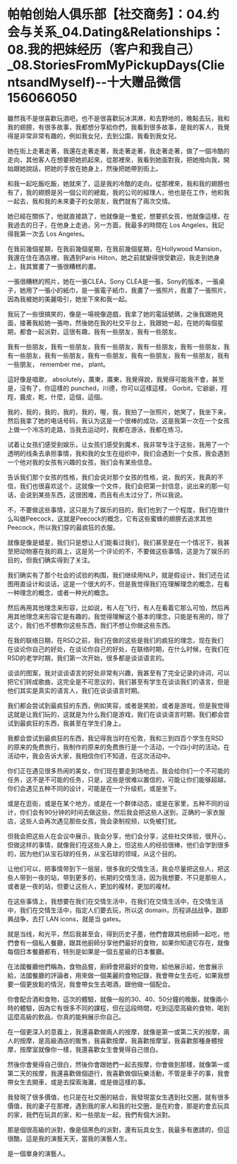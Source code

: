 # 帕帕创始人俱乐部【社交商务】：04.约会与关系_04.Dating&Relationships：08.我的把妹经历（客户和我自己）_08.StoriesFromMyPickupDays(ClientsandMyself)--十大赠品微信156066050

雖然我不是很喜歡玩酒吧，也不是很喜歡玩冰淇淋，和去野地的，晚點去玩，我和我的翅膀，有很多故事，我都想分享給你們，我看到很多故事，是我的客人，我覺得是非常非常有趣的，例如我女兒，去到公園，我看到我女兒。

她在街上走著走著，我還在走著走著，我走著走著，我走著走著，做了一個冷酷的走向，其他客人在想要把她抓起來，從那裡來，我看到她面對我，把她撥向我，開始跟她說話，把她的手放在她身上，然後把她帶到街上。

和我一起吃飯吃飯，她就來了，這是我的冷酷的走向，從那裡來，我和我的翅膀也有了，我的翅膀是另一個公司的總裁，我的公司的經理人，他也是在工作，他和我一起去，我和我的未來妻子的女朋友，我們就有了兩次交情。

她已經在關係了，他就直接跳了，他就像是一隻蛇，想要抓女孩，他就像這樣，在我過去的日子，在他身上走過，另一方面，我最多的時間在 Los Angeles，我記得我第一次去 Los Angeles。

在我前幾個星期，在我前幾個星期，在我前幾個星期，在Hollywood Mansion，我還在住在酒店裡，我遇到Paris Hilton，她之前就變得很受歡迎，我走到她身上，我其實畫了一張很糟糕的畫。

一張很糟糕的照片，她在一張CLEA，Sony CLEA是一張，Sony的版本，一張桌子，她用了一張小的紙巾，是一張電子紙巾，我畫了一張照片，我畫了一張照片，因為我被她的美麗吸引，她坐下來和我一起。

我玩了一些很搞笑的，像是一場視像遊戲，我拿了她的電話號碼，之後我跟她見面，接著我給她一張吻，然後她在我的社交平台上，我跟她一起，在她的每個星期，都會一起派對，這很有趣，我有一些朋友，我有一些朋友。

我有一些朋友，我有一些朋友，我有一些朋友，我有一些朋友，我有一些朋友，我有一些朋友，我有一些朋友，我有一些朋友，我有一些朋友，我有一些朋友，我有一些朋友， remember me， plant。

這好像是唱歌， absolutely，廣東，廣東，我覺得說，我覺得可能我不會，甚至是，沒有了，你這樣的 punched，川德，你可以這樣這樣， Gorbit，它爺爺，羥羥，醬皮，乾，什麼，這個，這個。

我的，我的，我的，我的，我的，喔，我，我拍了一张照片，她笑了，我坐下来，然后我拿了她的电话号码，我认为这是一个很棒的成功，这是我第一次在一个女孩上做一个冷冻的走路，当我去运动时，我都在游泳，我都在练习。

试着让女孩们感受到娱乐，让女孩们感受到魔术，我非常专注于这些，我用了一个透明的线条去承担事情，我和我的女生在组织中，我们会遇到一个女孩，我会遇到一个他对我的女孩有兴趣的女孩，我们会有某些信息。

告诉我们那个女孩的性格，我们会说对那个女孩的性格，说，我的天，我真的不信，我们也很喜欢这个，这就像一个文件，我们会把第一封信息，说出来的那一句话，会说到某些东西，这很困难，而且有点太过分了，所以我说。

不，不要做这些事情，这只是为了娱乐的目的，我们也到了一个程度，我们在做什么叫做Peecock，这就是Peecock的概念，它有这些蜜蜂的翅膀去追求其他Peecock，所以我们穿的最疯狂的衣服。

就像是像是蜡星，我们只是想让人们能看过我们，我们甚至是在一个情况下，我甚至把动物塞在我的肩上，这是另一个评论的不，不要做这些事情，这是为了娱乐的目的，但我们确实得到了关注。

我们确实有了那个社会的试验的构围，我们继续用NLP，就是假设计，我们还在试图用直设计和谈话，这是一个很大的不，但是我觉得我们在理解理念的概念，在看一种理念的概念，或者一种光的概念。

然后再用其他理念来形容，比如说，有人在飞行，有人在看着它那么可怕，然后再用其他理念来形容它是有趣的，我觉得理解这个基本的理念，只能是有用的，除了这个，我们也不想教你这些东西，我们不想让你做这些东西。

在我的联络日期，在RSD之前，我们在做的这些是我们的疯狂的理念，现在我们在谈论你自己的好处，在谈论你自己的好处，在联络时期，在什么时候，在我们在RSD的老学时期，我们第一次开始，很多都是谈谈语言的。

谈谈的图案，我对谈谈语言的好处非常有兴趣，我甚至有了完全记录的诗词，可以把它们转成歌曲，这完全是不可思议的，我们甚至有学生在谈谈我们的语言，但是他们其实是真实的语言人，我们在谈谈语言时期。

我们都会尝试到最疯狂的东西，例如笑容，或者是笑脸，或者是游戏，但是我觉得这就是让我们玩的，这就是为什么我们是游戏，我们在谈谈语言时期，我们都会尝试到最疯狂的东西，我甚至在学生们身上。

我都会尝试到最疯狂的东西，我记得我当时在伦敦，我和三到四百个学生在RSD的原来的免费旅行，我制作的原来的免费旅行是一个活动，一个四小时的活动，在活动中，我会告诉大家，我相信你们不知道，在这次活动中。

你们正在遇见很多热闹的美女，你们现在要走到场地去，我会给你们一个不可能的任务，这不是不可能的任务，只是，这些是很难以置信的，可能让你们能够超越，你们会遇见五种不同的设计，可能是在一个升级机，或是坐下。

或是在逛街，或是在某个地方，或是在一个群体动态，或是在家里，五种不同的设计，你们会有90分钟的时间去做这些，然后我会把这些人送到，正确的一家衣服店，这些人会再次遇见那些女孩，我会录制视频，以免被打扰。

但我会把这些人在会议中展示，我会分享，他们会分享，这些社交体验，很开心，但做这样的事情，就像我们在这些人身上，但这些人的经验很棒，他们会学到很多的，因为他们从宝石球的任务，从宝石球的领域，从这个目的。

让他们可以，把事情带到下一层层，很多我的交情生活，我会尽量把这些人，把这些人带到一夜的站，带到更多的，长期的交情生活，因为我想要，不只是那些人，或者是一夜的站，但要让这些人，更加的複材，更加的複材。

在这些事情上，我想要在我们在交情生活中，在我们在交情生活中，在交情生活中，我们在交情生活中，指定人们要去玩，所以这 domain，历程讲战战争，跟即興战争，去打 LAN icons，就是当 gates。

就是当线，和光平，然后我甚至会，得到历史子墨，他們會跟其他廚師一起吃，他們會有一個私人餐廳，跟其他廚師分享他們最好的食物，如果你知道它存在，就像每個日本餐廳都有，特別是如果是一個五星級的日本餐廳。

在法國餐廳他們稱為，食物品嘗，廚師會把最好的食物，給他展示給，他會展示給，法國餐廳的評論者，用來做一個美麗的食物記錄，我會帶女生去吃，如果我想要一個更放鬆的情況，我會帶女生去喝酒，跟他做一個配合。

你會配合酒和食物，這次的體驗，就像一般的30、40、50分鐘的晚飯，就像兩小時的體驗，因為它有很多不同的課程，但在這段時間，吃到這麼高級的食物，喝到這麼高級的飲品，你真的能夠展示你自己。

在一個更深入的意義上，我還喜歡做兩人的按摩，就像是第一或第二天的按摩，兩人的按摩，是高級酒店的販售，我喜歡按摩，我喜歡按摩室，我喜歡那種身體按摩，按摩室就像你一樣，我還喜歡女生會覺得自己很白。

然後你會覺得自己很白，然後你會跟她們一起去按摩，你會做到那樣，就像第一或第二天的按摩，我還喜歡做個遊行，我喜歡做個玩樂活動，不管是車子的事，我會帶女生去開車，或是去探索海灘，或是做這樣的事。

我發現了很多價值，也只是在社交圈的結合，我發現當女生遇到社交圈，就有很多價值，我的妻子在那裡，遇到我的家人和我的社交圈，是在約會，那是約會去玩具的家，我們在玩具的家，和一些朋友一起，我們有個大派對。

那是個很高級的派對，像是個黑色的派對，還有玩具女生，我最多有邀請的，但這很酷，這是我的演藝天天，當我的演藝人生。

是一個單身的演藝人。